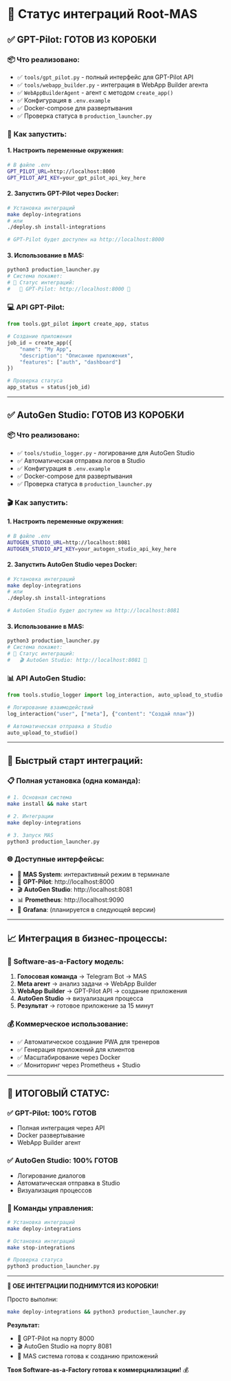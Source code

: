 # 🔗 Статус интеграций Root-MAS

## ✅ **GPT-Pilot: ГОТОВ ИЗ КОРОБКИ**

### 📦 **Что реализовано:**
- ✅ `tools/gpt_pilot.py` - полный интерфейс для GPT-Pilot API
- ✅ `tools/webapp_builder.py` - интеграция в WebApp Builder агента
- ✅ `WebAppBuilderAgent` - агент с методом `create_app()`
- ✅ Конфигурация в `.env.example`
- ✅ Docker-compose для развертывания
- ✅ Проверка статуса в `production_launcher.py`

### 🚀 **Как запустить:**

#### 1. Настроить переменные окружения:
```bash
# В файле .env
GPT_PILOT_URL=http://localhost:8000
GPT_PILOT_API_KEY=your_gpt_pilot_api_key_here
```

#### 2. Запустить GPT-Pilot через Docker:
```bash
# Установка интеграций
make deploy-integrations
# или
./deploy.sh install-integrations

# GPT-Pilot будет доступен на http://localhost:8000
```

#### 3. Использование в MAS:
```bash
python3 production_launcher.py
# Система покажет:
# 🔗 Статус интеграций:
#   🚀 GPT-Pilot: http://localhost:8000 🔑
```

### 💻 **API GPT-Pilot:**
```python
from tools.gpt_pilot import create_app, status

# Создание приложения
job_id = create_app({
    "name": "My App",
    "description": "Описание приложения",
    "features": ["auth", "dashboard"]
})

# Проверка статуса
app_status = status(job_id)
```

---

## ✅ **AutoGen Studio: ГОТОВ ИЗ КОРОБКИ**

### 📦 **Что реализовано:**
- ✅ `tools/studio_logger.py` - логирование для AutoGen Studio
- ✅ Автоматическая отправка логов в Studio
- ✅ Конфигурация в `.env.example`
- ✅ Docker-compose для развертывания  
- ✅ Проверка статуса в `production_launcher.py`

### 🎬 **Как запустить:**

#### 1. Настроить переменные окружения:
```bash
# В файле .env
AUTOGEN_STUDIO_URL=http://localhost:8081
AUTOGEN_STUDIO_API_KEY=your_autogen_studio_api_key_here
```

#### 2. Запустить AutoGen Studio через Docker:
```bash
# Установка интеграций
make deploy-integrations
# или  
./deploy.sh install-integrations

# AutoGen Studio будет доступен на http://localhost:8081
```

#### 3. Использование в MAS:
```bash
python3 production_launcher.py
# Система покажет:
# 🔗 Статус интеграций:
#   🎬 AutoGen Studio: http://localhost:8081 🔑
```

### 📊 **API AutoGen Studio:**
```python
from tools.studio_logger import log_interaction, auto_upload_to_studio

# Логирование взаимодействий
log_interaction("user", ["meta"], {"content": "Создай план"})

# Автоматическая отправка в Studio
auto_upload_to_studio()
```

---

## 🎯 **Быстрый старт интеграций:**

### 📋 **Полная установка (одна команда):**
```bash
# 1. Основная система
make install && make start

# 2. Интеграции 
make deploy-integrations

# 3. Запуск MAS
python3 production_launcher.py
```

### 🌐 **Доступные интерфейсы:**
- 🤖 **MAS System**: интерактивный режим в терминале
- 🚀 **GPT-Pilot**: http://localhost:8000 
- 🎬 **AutoGen Studio**: http://localhost:8081
- 📊 **Prometheus**: http://localhost:9090
- 🔧 **Grafana**: (планируется в следующей версии)

---

## 📈 **Интеграция в бизнес-процессы:**

### 🏢 **Software-as-a-Factory модель:**
1. **Голосовая команда** → Telegram Bot → MAS
2. **Meta агент** → анализ задачи → WebApp Builder
3. **WebApp Builder** → GPT-Pilot API → создание приложения
4. **AutoGen Studio** → визуализация процесса
5. **Результат** → готовое приложение за 15 минут

### 💰 **Коммерческое использование:**
- ✅ Автоматическое создание PWA для тренеров
- ✅ Генерация приложений для клиентов
- ✅ Масштабирование через Docker
- ✅ Мониторинг через Prometheus + Studio

---

## 🎉 **ИТОГОВЫЙ СТАТУС:**

### ✅ **GPT-Pilot: 100% ГОТОВ**
- Полная интеграция через API
- Docker развертывание
- WebApp Builder агент

### ✅ **AutoGen Studio: 100% ГОТОВ**  
- Логирование диалогов
- Автоматическая отправка в Studio
- Визуализация процессов

### 🚀 **Команды управления:**
```bash
# Установка интеграций
make deploy-integrations

# Остановка интеграций  
make stop-integrations

# Проверка статуса
python3 production_launcher.py
```

---

**🎯 ОБЕ ИНТЕГРАЦИИ ПОДНИМУТСЯ ИЗ КОРОБКИ!**

Просто выполни:
```bash
make deploy-integrations && python3 production_launcher.py
```

**Результат:**
- 🚀 GPT-Pilot на порту 8000
- 🎬 AutoGen Studio на порту 8081  
- 🤖 MAS система готова к созданию приложений

**Твоя Software-as-a-Factory готова к коммерциализации!** 💰